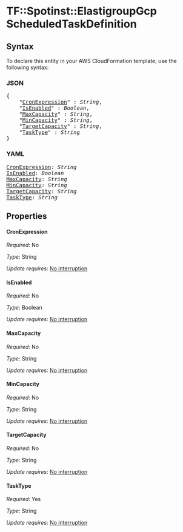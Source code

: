 # TF::Spotinst::ElastigroupGcp ScheduledTaskDefinition

## Syntax

To declare this entity in your AWS CloudFormation template, use the following syntax:

### JSON

<pre>
{
    "<a href="#cronexpression" title="CronExpression">CronExpression</a>" : <i>String</i>,
    "<a href="#isenabled" title="IsEnabled">IsEnabled</a>" : <i>Boolean</i>,
    "<a href="#maxcapacity" title="MaxCapacity">MaxCapacity</a>" : <i>String</i>,
    "<a href="#mincapacity" title="MinCapacity">MinCapacity</a>" : <i>String</i>,
    "<a href="#targetcapacity" title="TargetCapacity">TargetCapacity</a>" : <i>String</i>,
    "<a href="#tasktype" title="TaskType">TaskType</a>" : <i>String</i>
}
</pre>

### YAML

<pre>
<a href="#cronexpression" title="CronExpression">CronExpression</a>: <i>String</i>
<a href="#isenabled" title="IsEnabled">IsEnabled</a>: <i>Boolean</i>
<a href="#maxcapacity" title="MaxCapacity">MaxCapacity</a>: <i>String</i>
<a href="#mincapacity" title="MinCapacity">MinCapacity</a>: <i>String</i>
<a href="#targetcapacity" title="TargetCapacity">TargetCapacity</a>: <i>String</i>
<a href="#tasktype" title="TaskType">TaskType</a>: <i>String</i>
</pre>

## Properties

#### CronExpression

_Required_: No

_Type_: String

_Update requires_: [No interruption](https://docs.aws.amazon.com/AWSCloudFormation/latest/UserGuide/using-cfn-updating-stacks-update-behaviors.html#update-no-interrupt)

#### IsEnabled

_Required_: No

_Type_: Boolean

_Update requires_: [No interruption](https://docs.aws.amazon.com/AWSCloudFormation/latest/UserGuide/using-cfn-updating-stacks-update-behaviors.html#update-no-interrupt)

#### MaxCapacity

_Required_: No

_Type_: String

_Update requires_: [No interruption](https://docs.aws.amazon.com/AWSCloudFormation/latest/UserGuide/using-cfn-updating-stacks-update-behaviors.html#update-no-interrupt)

#### MinCapacity

_Required_: No

_Type_: String

_Update requires_: [No interruption](https://docs.aws.amazon.com/AWSCloudFormation/latest/UserGuide/using-cfn-updating-stacks-update-behaviors.html#update-no-interrupt)

#### TargetCapacity

_Required_: No

_Type_: String

_Update requires_: [No interruption](https://docs.aws.amazon.com/AWSCloudFormation/latest/UserGuide/using-cfn-updating-stacks-update-behaviors.html#update-no-interrupt)

#### TaskType

_Required_: Yes

_Type_: String

_Update requires_: [No interruption](https://docs.aws.amazon.com/AWSCloudFormation/latest/UserGuide/using-cfn-updating-stacks-update-behaviors.html#update-no-interrupt)

